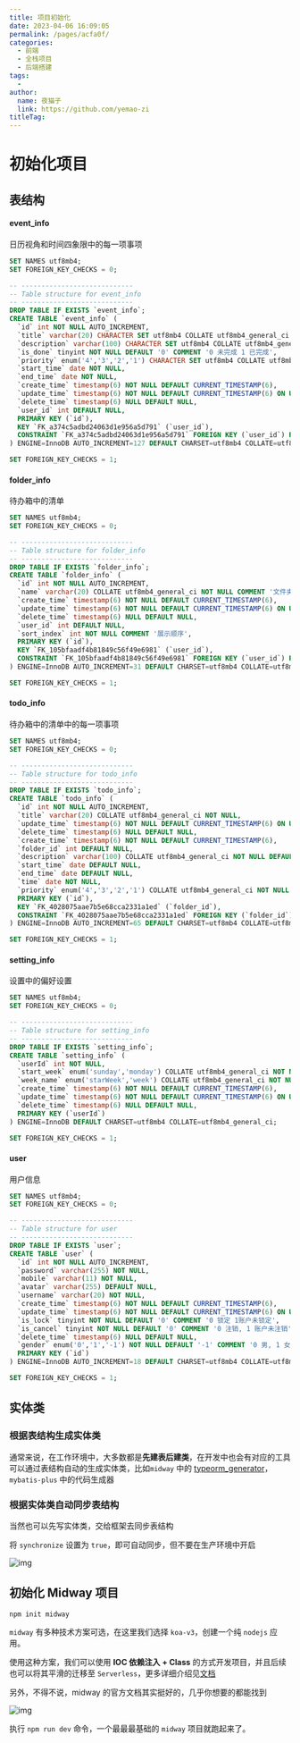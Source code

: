 ```yaml
---
title: 项目初始化
date: 2023-04-06 16:09:05
permalink: /pages/acfa0f/
categories:
  - 前端
  - 全栈项目
  - 后端搭建
tags:
  - 
author: 
  name: 夜猫子
  link: https://github.com/yemao-zi
titleTag: 
---
```

# 初始化项目

## 表结构

#### event_info

日历视角和时间四象限中的每一项事项

```sql
SET NAMES utf8mb4;
SET FOREIGN_KEY_CHECKS = 0;

-- ----------------------------
-- Table structure for event_info
-- ----------------------------
DROP TABLE IF EXISTS `event_info`;
CREATE TABLE `event_info` (
  `id` int NOT NULL AUTO_INCREMENT,
  `title` varchar(20) CHARACTER SET utf8mb4 COLLATE utf8mb4_general_ci NOT NULL,
  `description` varchar(100) CHARACTER SET utf8mb4 COLLATE utf8mb4_general_ci NOT NULL,
  `is_done` tinyint NOT NULL DEFAULT '0' COMMENT '0 未完成 1 已完成',
  `priority` enum('4','3','2','1') CHARACTER SET utf8mb4 COLLATE utf8mb4_general_ci NOT NULL DEFAULT '1' COMMENT '事件优先级',
  `start_time` date NOT NULL,
  `end_time` date NOT NULL,
  `create_time` timestamp(6) NOT NULL DEFAULT CURRENT_TIMESTAMP(6),
  `update_time` timestamp(6) NOT NULL DEFAULT CURRENT_TIMESTAMP(6) ON UPDATE CURRENT_TIMESTAMP(6),
  `delete_time` timestamp(6) NULL DEFAULT NULL,
  `user_id` int DEFAULT NULL,
  PRIMARY KEY (`id`),
  KEY `FK_a374c5adbd24063d1e956a5d791` (`user_id`),
  CONSTRAINT `FK_a374c5adbd24063d1e956a5d791` FOREIGN KEY (`user_id`) REFERENCES `user` (`id`)
) ENGINE=InnoDB AUTO_INCREMENT=127 DEFAULT CHARSET=utf8mb4 COLLATE=utf8mb4_general_ci;

SET FOREIGN_KEY_CHECKS = 1;
```

#### folder_info

待办箱中的清单

```sql
SET NAMES utf8mb4;
SET FOREIGN_KEY_CHECKS = 0;

-- ----------------------------
-- Table structure for folder_info
-- ----------------------------
DROP TABLE IF EXISTS `folder_info`;
CREATE TABLE `folder_info` (
  `id` int NOT NULL AUTO_INCREMENT,
  `name` varchar(20) COLLATE utf8mb4_general_ci NOT NULL COMMENT '文件夹名称',
  `create_time` timestamp(6) NOT NULL DEFAULT CURRENT_TIMESTAMP(6),
  `update_time` timestamp(6) NOT NULL DEFAULT CURRENT_TIMESTAMP(6) ON UPDATE CURRENT_TIMESTAMP(6),
  `delete_time` timestamp(6) NULL DEFAULT NULL,
  `user_id` int DEFAULT NULL,
  `sort_index` int NOT NULL COMMENT '展示顺序',
  PRIMARY KEY (`id`),
  KEY `FK_105bfaadf4b81849c56f49e6981` (`user_id`),
  CONSTRAINT `FK_105bfaadf4b81849c56f49e6981` FOREIGN KEY (`user_id`) REFERENCES `user` (`id`)
) ENGINE=InnoDB AUTO_INCREMENT=31 DEFAULT CHARSET=utf8mb4 COLLATE=utf8mb4_general_ci;

SET FOREIGN_KEY_CHECKS = 1;
```

#### todo_info

待办箱中的清单中的每一项事项

```sql
SET NAMES utf8mb4;
SET FOREIGN_KEY_CHECKS = 0;

-- ----------------------------
-- Table structure for todo_info
-- ----------------------------
DROP TABLE IF EXISTS `todo_info`;
CREATE TABLE `todo_info` (
  `id` int NOT NULL AUTO_INCREMENT,
  `title` varchar(20) COLLATE utf8mb4_general_ci NOT NULL,
  `update_time` timestamp(6) NOT NULL DEFAULT CURRENT_TIMESTAMP(6) ON UPDATE CURRENT_TIMESTAMP(6),
  `delete_time` timestamp(6) NULL DEFAULT NULL,
  `create_time` timestamp(6) NOT NULL DEFAULT CURRENT_TIMESTAMP(6),
  `folder_id` int DEFAULT NULL,
  `description` varchar(100) COLLATE utf8mb4_general_ci NOT NULL DEFAULT '',
  `start_time` date DEFAULT NULL,
  `end_time` date DEFAULT NULL,
  `time` date NOT NULL,
  `priority` enum('4','3','2','1') COLLATE utf8mb4_general_ci NOT NULL DEFAULT '1' COMMENT '事件优先级',
  PRIMARY KEY (`id`),
  KEY `FK_4028075aae7b5e68cca2331a1ed` (`folder_id`),
  CONSTRAINT `FK_4028075aae7b5e68cca2331a1ed` FOREIGN KEY (`folder_id`) REFERENCES `folder_info` (`id`)
) ENGINE=InnoDB AUTO_INCREMENT=65 DEFAULT CHARSET=utf8mb4 COLLATE=utf8mb4_general_ci;

SET FOREIGN_KEY_CHECKS = 1;
```

#### setting_info

设置中的偏好设置

```sql
SET NAMES utf8mb4;
SET FOREIGN_KEY_CHECKS = 0;

-- ----------------------------
-- Table structure for setting_info
-- ----------------------------
DROP TABLE IF EXISTS `setting_info`;
CREATE TABLE `setting_info` (
  `userId` int NOT NULL,
  `start_week` enum('sunday','monday') COLLATE utf8mb4_general_ci NOT NULL DEFAULT 'monday' COMMENT '起始周设置',
  `week_name` enum('starWeek','week') COLLATE utf8mb4_general_ci NOT NULL DEFAULT 'starWeek' COMMENT '周命名为星期还是周',
  `create_time` timestamp(6) NOT NULL DEFAULT CURRENT_TIMESTAMP(6),
  `update_time` timestamp(6) NOT NULL DEFAULT CURRENT_TIMESTAMP(6) ON UPDATE CURRENT_TIMESTAMP(6),
  `delete_time` timestamp(6) NULL DEFAULT NULL,
  PRIMARY KEY (`userId`)
) ENGINE=InnoDB DEFAULT CHARSET=utf8mb4 COLLATE=utf8mb4_general_ci;

SET FOREIGN_KEY_CHECKS = 1;
```

#### user

用户信息

```sql
SET NAMES utf8mb4;
SET FOREIGN_KEY_CHECKS = 0;

-- ----------------------------
-- Table structure for user
-- ----------------------------
DROP TABLE IF EXISTS `user`;
CREATE TABLE `user` (
  `id` int NOT NULL AUTO_INCREMENT,
  `password` varchar(255) NOT NULL,
  `mobile` varchar(11) NOT NULL,
  `avatar` varchar(255) DEFAULT NULL,
  `username` varchar(20) NOT NULL,
  `create_time` timestamp(6) NOT NULL DEFAULT CURRENT_TIMESTAMP(6),
  `update_time` timestamp(6) NOT NULL DEFAULT CURRENT_TIMESTAMP(6) ON UPDATE CURRENT_TIMESTAMP(6),
  `is_lock` tinyint NOT NULL DEFAULT '0' COMMENT '0 锁定 1账户未锁定',
  `is_cancel` tinyint NOT NULL DEFAULT '0' COMMENT '0 注销, 1 账户未注销',
  `delete_time` timestamp(6) NULL DEFAULT NULL,
  `gender` enum('0','1','-1') NOT NULL DEFAULT '-1' COMMENT '0 男, 1 女, -1 保密',
  PRIMARY KEY (`id`)
) ENGINE=InnoDB AUTO_INCREMENT=18 DEFAULT CHARSET=utf8mb4 COLLATE=utf8mb4_0900_ai_ci;

SET FOREIGN_KEY_CHECKS = 1;
```

## 实体类

### 根据表结构生成实体类

通常来说，在工作环境中，大多数都是**先建表后建类**，在开发中也会有对应的工具可以通过表结构自动的生成实体类，比如`midway` 中的 [typeorm_generator](http://www.midwayjs.org/docs/tool/typeorm_generator)，`mybatis-plus` 中的代码生成器

### 根据实体类自动同步表结构

当然也可以先写实体类，交给框架去同步表结构

将 `synchronize` 设置为 `true`，即可自动同步，但不要在生产环境中开启

![img](https://cdn.nlark.com/yuque/0/2022/png/275583/1666356999074-586eb56b-52b8-4e8e-b9cf-6481df1d6e4f.png)

## 初始化 Midway 项目

```
npm init midway
```

`midway` 有多种技术方案可选，在这里我们选择 `koa-v3`，创建一个纯 `nodejs` 应用。

使用这种方案，我们可以使用 **IOC 依赖注入 + Class** 的方式开发项目，并且后续也可以将其平滑的迁移至 `Serverless`，更多详细介绍见[文档](http://www.midwayjs.org/docs/quickstart)

另外，不得不说，midway 的官方文档其实挺好的，几乎你想要的都能找到

![img](https://cdn.nlark.com/yuque/0/2022/png/275583/1667401664785-58ca8834-cd78-404f-8213-06529c08df1a.png)

执行 `npm run dev` 命令，一个最最最基础的 `midway` 项目就跑起来了。

